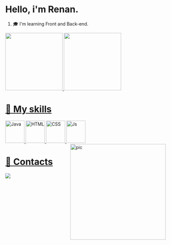 <h1>Hello, i'm Renan.</h1>

<ol>

<li>🎓 I'm learning Front and Back-end.</li>

</ol>
 
<div>
<a href="https://github.com/smxdodo">
    <img height="180em" src="https://github-readme-stats.vercel.app/api?username=smxdodo&show_icons=true&theme=tokyonight">
    <img height="180em" src="https://github-readme-stats.vercel.app/api/top-langs/?username=smxdodo&layout=compact&langs-count=168&theme=tokyonight">
  </div>
  
<div style="inline_block">

<h1>🧠 My skills</h1>

  <img alt="Java" height="70" width="60" src="https://user-images.githubusercontent.com/116324297/223815006-3c054b5e-dc2f-4d9f-bfbf-0d6a20506d4e.png">
  <img alt="HTML" height="70" width="60" src="https://user-images.githubusercontent.com/116324297/223819886-18ebdd80-4763-4001-ab46-f52ff876838c.png">
  <img alt="CSS" height="70" width="60" src="https://user-images.githubusercontent.com/116324297/223819329-c8360d20-b472-4d6c-952e-a6599f035825.png">
  <img alt="Js" height="70" width="60" src="https://user-images.githubusercontent.com/116324297/223826146-21ea9bdd-c806-4b74-8e90-b834714d7554.png">
  <img align="right" alt="pic" height="300" widht="100" src="https://user-images.githubusercontent.com/116324297/223829770-1593ac97-57f0-4703-a53b-85b351ec296c.gif"> 
  </div>
  
<div style="inline_block"> 
  
<h1>📖 Contacts</h1>
  
  <a href="https://www.linkedin.com/in/smxdodo"><img src="https://img.shields.io/badge/LinkedIn-0077B5?style=for-the-badge&logo=linkedin&logoColor=white"></a> 
  </div>
